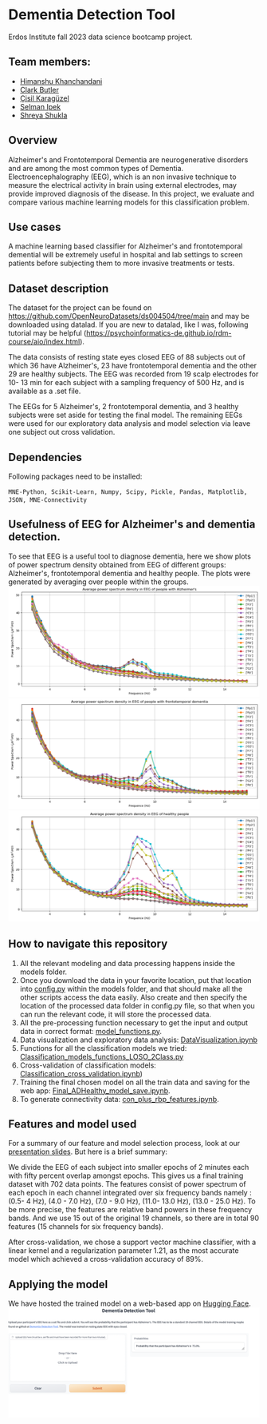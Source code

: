 # Dementia Detection Tool
Erdos Institute fall 2023 data science bootcamp project.
## Team members: 
- [Himanshu Khanchandani](https://www.linkedin.com/in/himanshu-khanchandani-5b2b8675/)
- [Clark Butler](https://www.linkedin.com/in/clark-butler-608446247/)
- [Çisil Karagüzel](https://www.linkedin.com/in/%C3%A7isil-k-886253155/)
- [Selman Ipek](https://www.linkedin.com/in/selman-ipek-12421613a/)
- [Shreya Shukla](https://www.linkedin.com/in/shreya-shukla-uci/)

## Overview
 Alzheimer's and Frontotemporal Dementia are neurogenerative disorders and are among the most common types of Dementia. Electroencephalography (EEG), which is an non invasive technique to measure the electrical activity in brain using external electrodes, may provide improved diagnosis of the disease. In this project, we evaluate and compare various machine learning models for this classification problem. 
## Use cases
A machine learning based classifier for Alzheimer's and frontotemporal demential will be extremely useful in hospital and lab settings to screen patients before subjecting them to more invasive treatments or tests.  
## Dataset description
The dataset for the project can be found on https://github.com/OpenNeuroDatasets/ds004504/tree/main and may be downloaded using datalad. If you are new to datalad, like I was, following tutorial may be helpful (https://psychoinformatics-de.github.io/rdm-course/aio/index.html). 

The data consists of resting state eyes closed EEG of 88 subjects out of which 36 have Alzheimer's, 23 have frontotemporal dementia and the other 29 are healthy subjects. The EEG was recorded from 19 scalp electrodes for 10- 13 min for each subject with a sampling frequency of 500 Hz, and is available as a .set file. 

The EEGs for 5 Alzheimer's, 2 frontotemporal dementia, and 3 healthy subjects were set aside for testing the final model. The remaining EEGs were used for our exploratory data analysis and model selection via leave one subject out cross validation.
 ## Dependencies
 Following packages need to be installed: 
 ```
MNE-Python, Scikit-Learn, Numpy, Scipy, Pickle, Pandas, Matplotlib, JSON, MNE-Connectivity
```

## Usefulness of EEG for Alzheimer's and dementia detection.
To see that EEG is a useful tool to diagnose dementia, here we show plots of power spectrum density obtained from EEG of different groups: Alzheimer's, frontotemporal dementia and healthy people. The plots were generated by averaging over people within the groups. 
![image](Figures/Alzheimers_PSD.png)
![image](Figures/FTD_psd.png)
![image](Figures/healthy_control_psd.png)


## How to navigate this repository
1) All the relevant modeling and data processing happens inside the models folder. 
2) Once you download the data in your favorite location, put that location into [config.py](models/config.py) within the models folder, and that should make all the other scripts access the data easily. Also create and then specify the location of the processed data folder in config.py file, so that when you can run the relevant code, it will store the processed data.
3) All the pre-processing function necessary to get the input and output data in correct format: [model_functions.py](models/model_functions.py).
4) Data visualization and exploratory data analysis: [DataVisualization.ipynb](models/DataVisualization.ipynb) 
5) Functions for all the classification models we tried: [Classification_models_functions_LOSO_2Class.py]([https://github.com/HimanshuKhanchandani/Demential-Detection-Tool/blob/main/models/Classification_models_LOSO_2Class.py](models/Classification_models_functions_LOSO_2Class.py))
6) Cross-validation of classification models: [Classification_cross_validation.ipynb]([models/Classification_cross_validation.ipynb))
7) Training the final chosen model on all the train data and saving for the web app: [Final_ADHealthy_model_save.ipynb](models/Final_ADHealthy_model_save.ipynb).
8) To generate connectivity data: [con_plus_rbp_features.ipynb](models/con_plus_rbp_features.ipynb).

## Features and model used
For a summary of our feature and model selection process, look at our [presentation slides](Erdos_Presentation_slides.pdf). But here is a brief summary: 

We divide the EEG of each subject into smaller epochs of 2 minutes each with fifty percent overlap amongst epochs. This gives us a final training dataset with 702 data points. The features consist of power spectrum of each epoch in each channel integrated over six frequency bands namely : (0.5- 4 Hz), (4.0 - 7.0 Hz), (7.0 - 9.0 Hz), (11.0- 13.0 Hz), (13.0 - 25.0 Hz). To be more precise, the features are relative band powers in these frequency bands. And we use 15 out of the original 19 channels, so there are in total 90 features (15 channels for six frequency bands).

After cross-validation, we chose a support vector machine classifier, with a linear kernel and a regularization parameter 1.21, as the most accurate model which achieved a cross-validation accuracy of 89%. 
 

 ## Applying the model
We have hosted the trained model on a web-based app on [Hugging Face](https://huggingface.co/spaces/HKhanchandani/Dementia_detection_tool).
![image](Figures/App_Demo.png)
